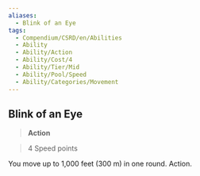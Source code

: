 ```yaml
---
aliases:
  - Blink of an Eye
tags:
  - Compendium/CSRD/en/Abilities
  - Ability
  - Ability/Action
  - Ability/Cost/4
  - Ability/Tier/Mid
  - Ability/Pool/Speed
  - Ability/Categories/Movement
---
```

  
    
## Blink of an Eye    
>**Action**    
>4 Speed points  
    
You move up to 1,000 feet (300 m) in one round. Action.